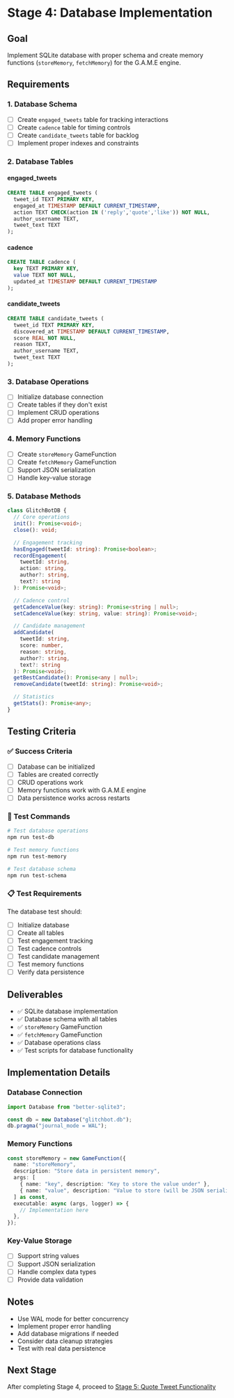 # Stage 4: Database Implementation

## Goal

Implement SQLite database with proper schema and create memory functions (`storeMemory`, `fetchMemory`) for the G.A.M.E engine.

## Requirements

### 1. Database Schema

- [ ] Create `engaged_tweets` table for tracking interactions
- [ ] Create `cadence` table for timing controls
- [ ] Create `candidate_tweets` table for backlog
- [ ] Implement proper indexes and constraints

### 2. Database Tables

#### engaged_tweets

```sql
CREATE TABLE engaged_tweets (
  tweet_id TEXT PRIMARY KEY,
  engaged_at TIMESTAMP DEFAULT CURRENT_TIMESTAMP,
  action TEXT CHECK(action IN ('reply','quote','like')) NOT NULL,
  author_username TEXT,
  tweet_text TEXT
);
```

#### cadence

```sql
CREATE TABLE cadence (
  key TEXT PRIMARY KEY,
  value TEXT NOT NULL,
  updated_at TIMESTAMP DEFAULT CURRENT_TIMESTAMP
);
```

#### candidate_tweets

```sql
CREATE TABLE candidate_tweets (
  tweet_id TEXT PRIMARY KEY,
  discovered_at TIMESTAMP DEFAULT CURRENT_TIMESTAMP,
  score REAL NOT NULL,
  reason TEXT,
  author_username TEXT,
  tweet_text TEXT
);
```

### 3. Database Operations

- [ ] Initialize database connection
- [ ] Create tables if they don't exist
- [ ] Implement CRUD operations
- [ ] Add proper error handling

### 4. Memory Functions

- [ ] Create `storeMemory` GameFunction
- [ ] Create `fetchMemory` GameFunction
- [ ] Support JSON serialization
- [ ] Handle key-value storage

### 5. Database Methods

```typescript
class GlitchBotDB {
  // Core operations
  init(): Promise<void>;
  close(): void;

  // Engagement tracking
  hasEngaged(tweetId: string): Promise<boolean>;
  recordEngagement(
    tweetId: string,
    action: string,
    author?: string,
    text?: string
  ): Promise<void>;

  // Cadence control
  getCadenceValue(key: string): Promise<string | null>;
  setCadenceValue(key: string, value: string): Promise<void>;

  // Candidate management
  addCandidate(
    tweetId: string,
    score: number,
    reason: string,
    author?: string,
    text?: string
  ): Promise<void>;
  getBestCandidate(): Promise<any | null>;
  removeCandidate(tweetId: string): Promise<void>;

  // Statistics
  getStats(): Promise<any>;
}
```

## Testing Criteria

### ✅ Success Criteria

- [ ] Database can be initialized
- [ ] Tables are created correctly
- [ ] CRUD operations work
- [ ] Memory functions work with G.A.M.E engine
- [ ] Data persistence works across restarts

### 🧪 Test Commands

```bash
# Test database operations
npm run test-db

# Test memory functions
npm run test-memory

# Test database schema
npm run test-schema
```

### 📋 Test Requirements

The database test should:

- [ ] Initialize database
- [ ] Create all tables
- [ ] Test engagement tracking
- [ ] Test cadence controls
- [ ] Test candidate management
- [ ] Test memory functions
- [ ] Verify data persistence

## Deliverables

- ✅ SQLite database implementation
- ✅ Database schema with all tables
- ✅ `storeMemory` GameFunction
- ✅ `fetchMemory` GameFunction
- ✅ Database operations class
- ✅ Test scripts for database functionality

## Implementation Details

### Database Connection

```typescript
import Database from "better-sqlite3";

const db = new Database("glitchbot.db");
db.pragma("journal_mode = WAL");
```

### Memory Functions

```typescript
const storeMemory = new GameFunction({
  name: "storeMemory",
  description: "Store data in persistent memory",
  args: [
    { name: "key", description: "Key to store the value under" },
    { name: "value", description: "Value to store (will be JSON serialized)" },
  ] as const,
  executable: async (args, logger) => {
    // Implementation here
  },
});
```

### Key-Value Storage

- [ ] Support string values
- [ ] Support JSON serialization
- [ ] Handle complex data types
- [ ] Provide data validation

## Notes

- Use WAL mode for better concurrency
- Implement proper error handling
- Add database migrations if needed
- Consider data cleanup strategies
- Test with real data persistence

## Next Stage

After completing Stage 4, proceed to [Stage 5: Quote Tweet Functionality](stage-5-quote-tweets.md)
